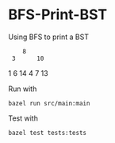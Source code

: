# BFS-Print-BST
Using BFS to print a BST
    
        8
     3      10
   1  6       14
     4 7     13

Run with
```
bazel run src/main:main
```

Test with
```
bazel test tests:tests
```
